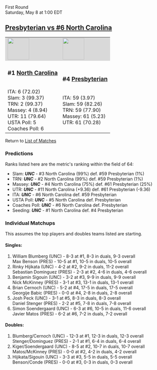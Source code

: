First Round  
Saturday, May 8 at 1:00 EDT
## [Presbyterian vs #6 North Carolina](https://www.ncaa.com/game/5833393) 

<table>  
<tr style="background-color: #d9d9d9 !important"><td><a href="../"><img src="https://www.ncaa.com/sites/default/files/images/logos/schools/n/north-carolina.70.png" width="70" height="70" /></a></td><td><a href="../"><img src="https://www.ncaa.com/sites/default/files/images/logos/schools/p/presbyterian.70.png" width="70" height="70" /></a></td></tr>
<tr><td>  

<h3>#1 <a href="../">North Carolina</a></h3>  
<br>ITA: 6 (72.02)  
<br>Slam: 3 (99.37)  
<br>TRN: 2 (99.37)  
<br>Massey: 4 (8.94)  
<br>UTR: 11 (79.64)  
<br>USTA Poll: 5  
<br>Coaches Poll: 6  

</td><td>  

<h3>#4 <a href="../">Presbyterian</a></h3>  
<br>ITA: 59 (3.97)  
<br>Slam: 59 (82.26)  
<br>TRN: 59 (77.90)  
<br>Massey: 61 (5.23)  
<br>UTR: 61 (70.28)  

</td></tr></table>  

Return to [List of Matches](../index.md)  

### Predictions  

Ranks listed here are the metric's ranking within the field of 64:  
- Slam: ***UNC*** - #3 North Carolina (99%) def. #59 Presbyterian (1%)  
- TRN: ***UNC*** - #2 North Carolina (99%) def. #59 Presbyterian (1%)  
- Massey: ***UNC*** - #4 North Carolina (75%) def. #61 Presbyterian (25%)  
- UTR: ***UNC*** - #11 North Carolina (+9.36) def. #61 Presbyterian (-9.36)  
- ITA: ***UNC*** - #6 North Carolina def. #59 Presbyterian  
- USTA Poll: ***UNC*** - #5 North Carolina def. Presbyterian  
- Coaches Poll: ***UNC*** - #6 North Carolina def. Presbyterian  
- Seeding: ***UNC*** - #1 North Carolina def. #4 Presbyterian  

### Individual Matchups  

This assumes the top players and doubles teams listed are starting.  

#### Singles:  
1. William Blumberg (UNC) - 8-3 at #1, 8-3 in duals, 9-3 overall  
   Max Benson (PRES) - 10-5 at #1, 10-5 in duals, 10-5 overall
2. Rinky Hijikata (UNC) - 4-2 at #2, 9-2 in duals, 11-2 overall  
   Sebastian Dominguez (PRES) - 2-3 at #2, 4-6 in duals, 4-6 overall
3. Benjamin Sigouin (UNC) - 3-2 at #3, 9-9 in duals, 9-9 overall  
   Nick McKinney (PRES) - 3-1 at #3, 13-1 in duals, 13-1 overall
4. Brian Cernoch (UNC) - 5-2 at #4, 17-5 in duals, 17-5 overall  
   Georgije Babic (PRES) - 0-0 at #4, 2-8 in duals, 2-8 overall
5. Josh Peck (UNC) - 3-1 at #5, 8-3 in duals, 8-3 overall  
   Daniel Stenger (PRES) - 2-2 at #5, 7-8 in duals, 7-8 overall
6. Simon Soendergaard (UNC) - 6-3 at #6, 10-5 in duals, 11-6 overall  
   Javier Matos (PRES) - 6-2 at #6, 7-2 in duals, 7-2 overall

#### Doubles:  
1. Blumberg/Cernoch (UNC) - 12-3 at #1, 12-3 in duals, 12-3 overall  
   Stenger/Dominguez (PRES) - 2-1 at #1, 6-4 in duals, 6-4 overall
2. Kiger/Soendergaard (UNC) - 8-5 at #2, 10-7 in duals, 10-7 overall  
   Matos/McKinney (PRES) - 0-0 at #2, 4-2 in duals, 4-2 overall
3. Hijikata/Sigouin (UNC) - 3-3 at #3, 5-5 in duals, 5-5 overall  
   Benson/Conde (PRES) - 0-0 at #3, 0-3 in duals, 0-3 overall